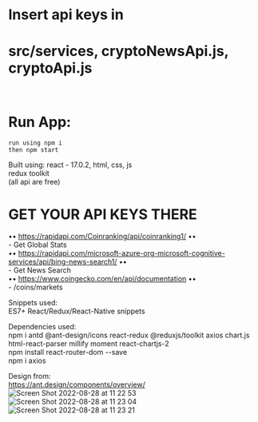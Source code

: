 # Insert api keys in  <br>
# src/services, cryptoNewsApi.js, cryptoApi.js  <br><br>

# Run App: <br>
    run using npm i  
    then npm start  

Built using:<rb>
    react - 17.0.2, html, css, js  <br>
    redux toolkit  <br>
    (all api are free)  <br>
#    GET YOUR API KEYS THERE <br>
   •• https://rapidapi.com/Coinranking/api/coinranking1/   •• <br>
        - Get Global Stats  <br>
   •• https://rapidapi.com/microsoft-azure-org-microsoft-cognitive-services/api/bing-news-search1/  •• <br>
        - Get News Search  <br>
   •• https://www.coingecko.com/en/api/documentation  •• <br>
        - /coins/markets  <br>

Snippets used:  <br>
    ES7+ React/Redux/React-Native snippets  <br>

Dependencies used:   <br>
     npm i antd @ant-design/icons react-redux @reduxjs/toolkit axios chart.js html-react-parser millify moment react-chartjs-2   <br>
     npm install react-router-dom --save <br>
     npm i axios  <br>

Design from:   <br>
    https://ant.design/components/overview/ <br>
![Screen Shot 2022-08-28 at 11 22 53](https://user-images.githubusercontent.com/79999452/187064875-2b4e5ba9-f156-40fe-81b8-0192b853e103.png)
![Screen Shot 2022-08-28 at 11 23 04](https://user-images.githubusercontent.com/79999452/187064876-dada24ec-0884-4935-afe4-bb72afce2d64.png)
![Screen Shot 2022-08-28 at 11 23 21](https://user-images.githubusercontent.com/79999452/187064878-dc0506ff-bdda-4bad-a2eb-c247343babff.png)

